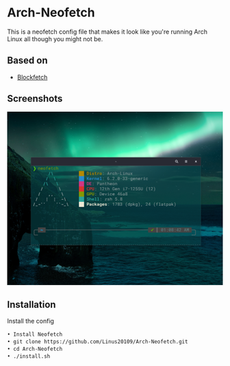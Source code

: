 
# Arch-Neofetch

This is a neofetch config file that makes it look like you're running Arch Linux all though you might not be.


## Based on

 - [Blockfetch](https://github.com/chick2d/neofetch-themes/blob/main/small/blockfetch.conf)


## Screenshots

![App Screenshot](https://github.com/Linus20109/Arch-Neofetch/blob/main/Arch-Neofetch%20Screenshot.png)


## Installation

Install the config

```bash
• Install Neofetch
• git clone https://github.com/Linus20109/Arch-Neofetch.git
• cd Arch-Neofetch
• ./install.sh
```
    
